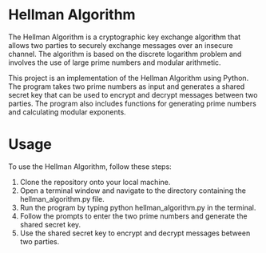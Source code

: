 # Hellman Algorithm
The Hellman Algorithm is a cryptographic key exchange algorithm that allows two parties to securely exchange messages over an insecure channel. The algorithm is based on the discrete logarithm problem and involves the use of large prime numbers and modular arithmetic.

This project is an implementation of the Hellman Algorithm using Python. The program takes two prime numbers as input and generates a shared secret key that can be used to encrypt and decrypt messages between two parties. The program also includes functions for generating prime numbers and calculating modular exponents.

# Usage
To use the Hellman Algorithm, follow these steps:

1. Clone the repository onto your local machine.
2. Open a terminal window and navigate to the directory containing the hellman_algorithm.py file.
3. Run the program by typing python hellman_algorithm.py in the terminal.
4. Follow the prompts to enter the two prime numbers and generate the shared secret key.
5. Use the shared secret key to encrypt and decrypt messages between two parties.
